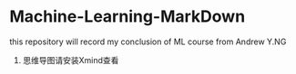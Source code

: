 # Machine-Learning-MarkDown
this repository will record my conclusion of ML course from  Andrew Y.NG

1. 思维导图请安装Xmind查看
